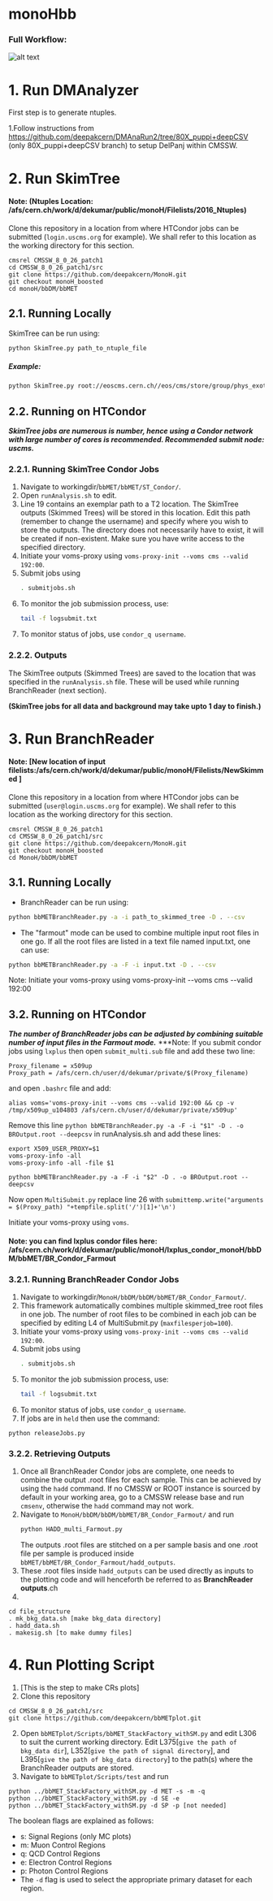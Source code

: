 # monoHbb
### Full Workflow:

![alt text](http://spmondal.web.cern.ch/spmondal/bbMETFlow.png)


# 1. Run DMAnalyzer

First step is to generate ntuples.

1.Follow instructions from https://github.com/deepakcern/DMAnaRun2/tree/80X_puppi+deepCSV (only 80X_puppi+deepCSV branch) to setup DelPanj within CMSSW.

# 2. Run SkimTree 
#### Note: (Ntuples Location: /afs/cern.ch/work/d/dekumar/public/monoH/Filelists/2016_Ntuples)

Clone this repository in a location from where HTCondor jobs can be submitted (```login.uscms.org``` for example). We shall refer to this location as the working directory for this section.
```
cmsrel CMSSW_8_0_26_patch1
cd CMSSW_8_0_26_patch1/src
git clone https://github.com/deepakcern/MonoH.git
git checkout monoH_boosted
cd monoH/bbDM/bbMET
```
## 2.1. Running Locally

SkimTree can be run using:
```bash
python SkimTree.py path_to_ntuple_file
```
##### Example:
```bash
python SkimTree.py root://eoscms.cern.ch//eos/cms/store/group/phys_exotica/bbMET/monoHbb_data12042019/monoH_2016data_20190412/SingleElectron/SingleElectron-Run2016H-03Feb2017_ver3-v1/190412_050220/0000/NCUGlobalTuples_9.root
```
## 2.2. Running on HTCondor

***SkimTree jobs are numerous is number, hence using a Condor network with large number of cores is recommended. Recommended submit node: uscms.***

### 2.2.1. Running SkimTree Condor Jobs

1. Navigate to workingdir/`bbMET/bbMET/ST_Condor/`.
2. Open `runAnalysis.sh` to edit.
3. Line 19 contains an exemplar path to a T2 location. The SkimTree outputs (Skimmed Trees) will be stored in this location. Edit this path (remember to change the username) and specify where you wish to store the outputs. The directory does not necessarily have to exist, it will be created if non-existent. Make sure you have write access to the specified directory.
4. Initiate your voms-proxy using `voms-proxy-init --voms cms --valid 192:00`.
5. Submit jobs using
    ```bash
    . submitjobs.sh
    ```
6. To monitor the job submission process, use:
    ```bash
    tail -f logsubmit.txt
    ```
7. To monitor status of jobs, use `condor_q username`.

### 2.2.2. Outputs 


The SkimTree outputs (Skimmed Trees) are saved to the location that was specified in the `runAnalysis.sh` file. These will be used while running BranchReader (next section).

**(SkimTree jobs for all data and background may take upto 1 day to finish.)**

# 3. Run BranchReader

#### Note: [New location of input filelists:/afs/cern.ch/work/d/dekumar/public/monoH/Filelists/NewSkimmed ]

Clone this repository in a location from where HTCondor jobs can be submitted (```user@login.uscms.org``` for example). We shall refer to this location as the working directory for this section.

```
cmsrel CMSSW_8_0_26_patch1
cd CMSSW_8_0_26_patch1/src
git clone https://github.com/deepakcern/MonoH.git
git checkout monoH_boosted
cd MonoH/bbDM/bbMET
```

## 3.1. Running Locally

* BranchReader can be run using:
```bash
python bbMETBranchReader.py -a -i path_to_skimmed_tree -D . --csv
```
* The "farmout" mode can be used to combine multiple input root files in one go. If all the root files are listed in a text file named input.txt, one can use:
```bash
python bbMETBranchReader.py -a -F -i input.txt -D . --csv
```
Note: Initiate your voms-proxy using voms-proxy-init --voms cms --valid 192:00

## 3.2. Running on HTCondor

***The number of BranchReader jobs can be adjusted by combining suitable number of input files in the Farmout mode.***
***Note: If you submit condor jobs using `lxplus` then open `submit_multi.sub` file and add these two line:
```
Proxy_filename = x509up
Proxy_path = /afs/cern.ch/user/d/dekumar/private/$(Proxy_filename)
```
and open `.bashrc` file and add:
```
alias voms='voms-proxy-init --voms cms --valid 192:00 && cp -v /tmp/x509up_u104803 /afs/cern.ch/user/d/dekumar/private/x509up'
```

Remove this line `python bbMETBranchReader.py -a -F -i "$1" -D . -o BROutput.root --deepcsv` in runAnalysis.sh and add these lines:
```
export X509_USER_PROXY=$1
voms-proxy-info -all
voms-proxy-info -all -file $1

python bbMETBranchReader.py -a -F -i "$2" -D . -o BROutput.root --deepcsv
```
Now open `MultiSubmit.py` replace line 26 with  `submittemp.write("arguments = $(Proxy_path) "+tempfile.split('/')[1]+'\n')`

Initiate your voms-proxy using `voms`.

#### Note: you can find lxplus condor files here: /afs/cern.ch/work/d/dekumar/public/monoH/lxplus_condor_monoH/bbDM/bbMET/BR_Condor_Farmout

### 3.2.1. Running BranchReader Condor Jobs

1. Navigate to workingdir/`MonoH/bbDM/bbDM/bbMET/BR_Condor_Farmout/`.
2. This framework automatically combines multiple skimmed_tree root files in one job. The number of root files to be combined in each job can be specified by editing L4 of MultiSubmit.py (`maxfilesperjob=100`).
3. Initiate your voms-proxy using `voms-proxy-init --voms cms --valid 192:00`.
4. Submit jobs using
    ```bash
    . submitjobs.sh
    ```
5. To monitor the job submission process, use:
    ```bash
    tail -f logsubmit.txt
    ```
6. To monitor status of jobs, use `condor_q username`.
7. If jobs are in `held` then use the command:
```
python releaseJobs.py
```

### 3.2.2. Retrieving Outputs

1. Once all BranchReader Condor jobs are complete, one needs to combine the output .root files for each sample. This can be achieved by using the `hadd` command. If no CMSSW or ROOT instance is sourced by default in your working area, go to a CMSSW release base and run `cmsenv`, otherwise the `hadd` command may not work.
2. Navigate to `MonoH/bbDM/bbDM/bbMET/BR_Condor_Farmout/` and run
    ```bash
    python HADD_multi_Farmout.py
    ```
    The outputs .root files are stitched on a per sample basis and one .root file per sample is produced inside `bbMET/bbMET/BR_Condor_Farmout/hadd_outputs`.
3. These .root files inside `hadd_outputs` can be used directly as inputs to the plotting code and will henceforth be referred to as **BranchReader outputs**.ch
4. 
```
cd file_structure
. mk_bkg_data.sh [make bkg_data directory]
. hadd_data.sh
. makesig.sh [to make dummy files]
```


# 4. Run Plotting Script

1. [This is the step to make CRs plots]
2. Clone this repository
```
cd CMSSW_8_0_26_patch1/src
git clone https://github.com/deepakcern/bbMETplot.git
```
2. Open `bbMETplot/Scripts/bbMET_StackFactory_withSM.py` and edit L306 to suit the current working directory. Edit L375[`give the path of bkg_data dir`], L352[`give the path of signal directory`], and L395[`give the path of bkg_data directory`] to the path(s) where the BranchReader outputs are stored.
3. Navigate to `bbMETplot/Scripts/test` and run
```
python ../bbMET_StackFactory_withSM.py -d MET -s -m -q
python ../bbMET_StackFactory_withSM.py -d SE -e
python ../bbMET_StackFactory_withSM.py -d SP -p [not needed]
```
The boolean flags are explained as follows:

* s: Signal Regions (only MC plots)
* m: Muon Control Regions
* q: QCD Control Regions
* e: Electron Control Regions
* p: Photon Control Regions
* The `-d` flag is used to select the appropriate primary dataset for each region.

